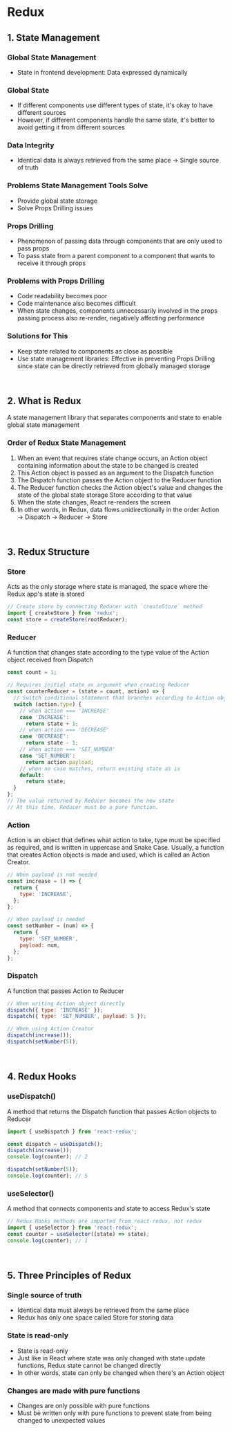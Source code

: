 # Redux

## 1. State Management

### Global State Management

- State in frontend development: Data expressed dynamically

### Global State

- If different components use different types of state, it's okay to have different sources
- However, if different components handle the same state, it's better to avoid getting it from different sources

### Data Integrity

- Identical data is always retrieved from the same place → Single source of truth

### Problems State Management Tools Solve

- Provide global state storage
- Solve Props Drilling issues

### Props Drilling

- Phenomenon of passing data through components that are only used to pass props
- To pass state from a parent component to a component that wants to receive it through props

### Problems with Props Drilling

- Code readability becomes poor
- Code maintenance also becomes difficult
- When state changes, components unnecessarily involved in the props passing process also re-render, negatively affecting performance

### Solutions for This

- Keep state related to components as close as possible
- Use state management libraries: Effective in preventing Props Drilling since state can be directly retrieved from globally managed storage

<br/>

## 2. What is Redux

A state management library that separates components and state to enable global state management

### Order of Redux State Management

1. When an event that requires state change occurs, an Action object containing information about the state to be changed is created
2. This Action object is passed as an argument to the Dispatch function
3. The Dispatch function passes the Action object to the Reducer function
4. The Reducer function checks the Action object's value and changes the state of the global state storage Store according to that value
5. When the state changes, React re-renders the screen
6. In other words, in Redux, data flows unidirectionally in the order Action → Dispatch → Reducer → Store

<br/>

## 3. Redux Structure

### Store

Acts as the only storage where state is managed, the space where the Redux app's state is stored

```javascript
// Create store by connecting Reducer with `createStore` method
import { createStore } from 'redux';
const store = createStore(rootReducer);
```

### Reducer

A function that changes state according to the type value of the Action object received from Dispatch

```javascript
const count = 1;

// Requires initial state as argument when creating Reducer
const counterReducer = (state = count, action) => {
  // Switch conditional statement that branches according to Action object's type value
  switch (action.type) {
    // when action === 'INCREASE'
    case 'INCREASE':
      return state + 1;
    // when action === 'DECREASE'
    case 'DECREASE':
      return state - 1;
    // when action === 'SET_NUMBER'
    case 'SET_NUMBER':
      return action.payload;
    // when no case matches, return existing state as is
    default:
      return state;
  }
};
// The value returned by Reducer becomes the new state
// At this time, Reducer must be a pure function.
```

### Action

Action is an object that defines what action to take, type must be specified as required, and is written in uppercase and Snake Case. Usually, a function that creates Action objects is made and used, which is called an Action Creator.

```javascript
// When payload is not needed
const increase = () => {
  return {
    type: 'INCREASE',
  };
};

// When payload is needed
const setNumber = (num) => {
  return {
    type: 'SET_NUMBER',
    payload: num,
  };
};
```

### Dispatch

A function that passes Action to Reducer

```javascript
// When writing Action object directly
dispatch({ type: 'INCREASE' });
dispatch({ type: 'SET_NUMBER', payload: 5 });

// When using Action Creator
dispatch(increase());
dispatch(setNumber(5));
```

<br/>

## 4. Redux Hooks

### useDispatch()

A method that returns the Dispatch function that passes Action objects to Reducer

```javascript
import { useDispatch } from 'react-redux';

const dispatch = useDispatch();
dispatch(increase());
console.log(counter); // 2

dispatch(setNumber(5));
console.log(counter); // 5
```

### useSelector()

A method that connects components and state to access Redux's state

```javascript
// Redux Hooks methods are imported from react-redux, not redux
import { useSelector } from 'react-redux';
const counter = useSelector((state) => state);
console.log(counter); // 1
```

<br/>

## 5. Three Principles of Redux

### Single source of truth

- Identical data must always be retrieved from the same place
- Redux has only one space called Store for storing data

### State is read-only

- State is read-only
- Just like in React where state was only changed with state update functions, Redux state cannot be changed directly
- In other words, state can only be changed when there's an Action object

### Changes are made with pure functions

- Changes are only possible with pure functions
- Must be written only with pure functions to prevent state from being changed to unexpected values
